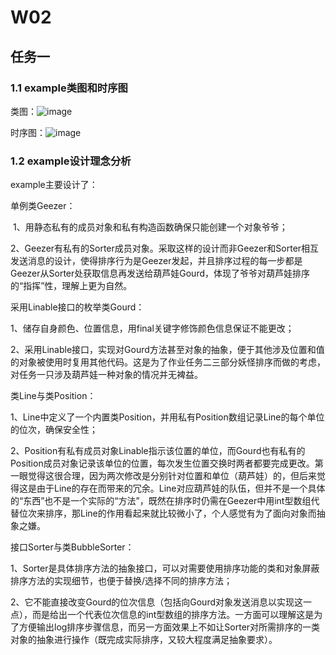 # W02

## 任务一

### 1.1 example类图和时序图

类图：![image](https://github.com/jwork-2021/jw02-CDDNB/S191220157/example_class.png)

时序图：![image](https://github.com/jwork-2021/jw02-CDDNB/S191220157/example_time.png)

### 1.2 example设计理念分析

example主要设计了：

单例类Geezer：

​	1、用静态私有的成员对象和私有构造函数确保只能创建一个对象爷爷；

​	2、Geezer有私有的Sorter成员对象。采取这样的设计而非Geezer和Sorter相互发送消息的设计，使得排序行为是Geezer发起，并且排序过程的每一步都是Geezer从Sorter处获取信息再发送给葫芦娃Gourd，体现了爷爷对葫芦娃排序的“指挥”性，理解上更为自然。

采用Linable接口的枚举类Gourd：

​	1、储存自身颜色、位置信息，用final关键字修饰颜色信息保证不能更改；

​	2、采用Linable接口，实现对Gourd方法甚至对象的抽象，便于其他涉及位置和值的对象被使用时复用其他代码。这是为了作业任务二三部分妖怪排序而做的考虑，对任务一只涉及葫芦娃一种对象的情况并无裨益。

类Line与类Position：

​	1、Line中定义了一个内置类Position，并用私有Position数组记录Line的每个单位的位次，确保安全性；

​	2、Position有私有成员对象Linable指示该位置的单位，而Gourd也有私有的Position成员对象记录该单位的位置，每次发生位置交换时两者都要完成更改。第一眼觉得这很合理，因为两次修改是分别针对位置和单位（葫芦娃）的，但后来觉得这是由于Line的存在而带来的冗余。Line对应葫芦娃的队伍，但并不是一个具体的“东西”也不是一个实际的“方法”，既然在排序时仍需在Geezer中用int型数组代替位次来排序，那Line的作用看起来就比较微小了，个人感觉有为了面向对象而抽象之嫌。

接口Sorter与类BubbleSorter：

​	1、Sorter是具体排序方法的抽象接口，可以对需要使用排序功能的类和对象屏蔽排序方法的实现细节，也便于替换/选择不同的排序方法；

​	2、它不能直接改变Gourd的位次信息（包括向Gourd对象发送消息以实现这一点），而是给出一个代表位次信息的int型数组的排序方法。一方面可以理解这是为了方便输出log排序步骤信息，而另一方面效果上不如让Sorter对所需排序的一类对象的抽象进行操作（既完成实际排序，又较大程度满足抽象要求）。